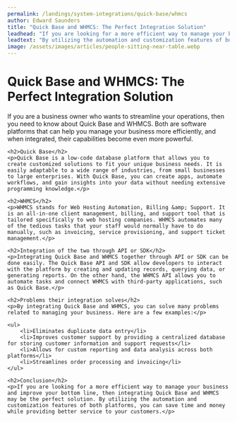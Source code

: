 ```yaml
---
permalink: /landings/system-integrations/quick-base/whmcs
author: Edward Saunders
title: "Quick Base and WHMCS: The Perfect Integration Solution"
leadhead: "If you are looking for a more efficient way to manage your business and improve your bottom line, then integrating Quick Base and WHMCS may be the perfect solution"
leadtext: "By utilizing the automation and customization features of both platforms, you can save time and money while providing better service to your customers."
image: /assets/images/articles/people-sitting-near-table.webp
---
```

<div class="arttext">
	<h1>Quick Base and WHMCS: The Perfect Integration Solution</h1>
	<p>If you are a business owner who wants to streamline your operations, then you need to know about Quick Base and WHMCS. Both are software platforms that can help you manage your business more efficiently, and when integrated, their capabilities become even more powerful.</p>

	<h2>Quick Base</h2>
	<p>Quick Base is a low-code database platform that allows you to create customized solutions to fit your unique business needs. It is easily adaptable to a wide range of industries, from small businesses to large enterprises. With Quick Base, you can create apps, automate workflows, and gain insights into your data without needing extensive programming knowledge.</p>

	<h2>WHMCS</h2>
	<p>WHMCS stands for Web Hosting Automation, Billing &amp; Support. It is an all-in-one client management, billing, and support tool that is tailored specifically to web hosting companies. WHMCS automates many of the tedious tasks that your staff would normally have to do manually, such as invoicing, service provisioning, and support ticket management.</p>

	<h2>Integration of the two through API or SDK</h2>
	<p>Integrating Quick Base and WHMCS together through API or SDK can be done easily. The Quick Base API and SDK allow developers to interact with the platform by creating and updating records, querying data, or generating reports. On the other hand, the WHMCS API allows you to automate tasks and connect WHMCS with third-party applications, such as Quick Base.</p>

	<h2>Problems their integration solves</h2>
	<p>By integrating Quick Base and WHMCS, you can solve many problems related to managing your business. Here are a few examples:</p>

	<ul>
		<li>Eliminates duplicate data entry</li>
		<li>Improves customer support by providing a centralized database for storing customer information and support requests</li>
		<li>Allows for custom reporting and data analysis across both platforms</li>
		<li>Streamlines order processing and invoicing</li>
	</ul>

	<h2>Conclusion</h2>
	<p>If you are looking for a more efficient way to manage your business and improve your bottom line, then integrating Quick Base and WHMCS may be the perfect solution. By utilizing the automation and customization features of both platforms, you can save time and money while providing better service to your customers.</p>

</div>
